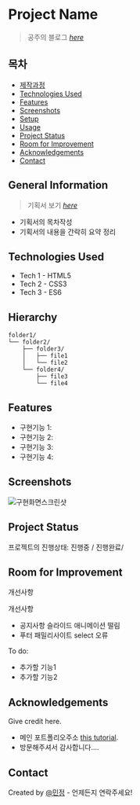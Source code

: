# Project Name
> 공주의 블로그
> [_here_](https://kimminjung96.github.io/my-blog/)


## 목차
* [제작과정](#general-information)
* [Technologies Used](#technologies-used)
* [Features](#features)
* [Screenshots](#screenshots)
* [Setup](#setup)
* [Usage](#usage)
* [Project Status](#project-status)
* [Room for Improvement](#room-for-improvement)
* [Acknowledgements](#acknowledgements)
* [Contact](#contact)
<!-- * [License](#license) -->


## General Information
> 기획서 보기 [_here_](https://github.com/kimminjung96/project1/blob/main/images/%EC%9C%A0%EC%84%B1%EA%B5%AC-%EB%AC%B8%ED%99%94%EA%B4%80%EA%B4%91.pdf)
- 기획서의 목차작성
- 기획서의 내용을 간락히 요약 정리

## Technologies Used
<!-- 사용한 기술환경 (언어와 버전을 작성) -->
- Tech 1 - HTML5
- Tech 2 - CSS3
- Tech 3 - ES6


## Hierarchy
<!-- 가능할 경우 html 구조를 트리구조로 표현 -->
```text
folder1/
└── folder2/
    ├── folder3/
    │   ├── file1
    │   └── file2
    └── folder4/
        ├── file3
        └── file4
```

## Features
- 구현기능 1:
- 구현기능 2:
- 구현기능 3:
- 구현기능 4:


## Screenshots
![구현화면스크린샷](./img/screenshot.png)
<!-- If you have screenshots you'd like to share, include them here. -->


## Project Status
프로젝트의 진행상태: 진행중 / 진행완료/ 


## Room for Improvement
개선사항

개선사항
- 공지사항 슬라이드 애니메이션 떨림
- 푸터 패밀리사이트 select 오류

To do:
- 추가할 기능1
- 추가할 기능2


## Acknowledgements
Give credit here.
- 메인 포트폴리오주소 [this tutorial](https://www.example.com).
- 방문해주셔서 감사합니다....


## Contact
Created by [@민정](dds13462@gmail.com) - 언제든지 연락주세요!


<!-- Optional -->
<!-- ## License -->
<!-- This project is open source and available under the [... License](). -->

<!-- You don't have to include all sections - just the one's relevant to your project -->